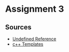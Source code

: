 # Assignment 3
## Sources
- [Undefined Reference](stackoverflow.com/questions/8752837/undefined-reference-to-template-class-constructor)
- [c++ Templates](youtube.com/watch?v=U2QvTsMvWmM&t=41s)
